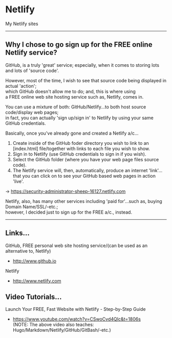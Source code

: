 # Netlify
My Netlify sites

-----

## Why I chose to go sign up for the FREE online Netlify service?

GitHub, is a truly 'great' service; especially, when it comes to storing lots and lots of 'source code'.  

However, most of the time, I wish to see that source code being displayed in actual 'action';  
which GitHub doesn't allow me to do; and, this is where using  
a FREE online web site hosting service such as, Netlify, comes in.  

You can use a mixture of both: GitHub/Netlify...to both host source code/display web pages;      
in fact, you can actually 'sign up/sign in' to Netlify by using your same GitHub credentials.  

Basically, once you've already gone and created a Netlify a/c...      
1. Create inside of the GitHub foder directory you wish to link to an [index.html] file/together with links to each file you wish to show.
2. Sign in to Netlify (use GitHub credentials to sign in if you wish).     
3. Select the GitHub folder (where you have your web page files source code).  
4. The Netlify service will, then, automatically, produce an internet 'link'...     
   that you can click on to see your GitHub based web pages in action 'live'.  

-> https://security-administrator-sheep-16127.netlify.com
   
Netlify, also, has many other services including 'paid for'...such as, buying Domain Name/SSL/-etc.;        
however, I decided just to sign up for the FREE a/c., instead.  

-----

## Links...

GitHub, FREE personal web site hosting service/(can be used as an alternative to, Netlify)     
- http://www.github.io  

Netlify  
- http://www.netlify.com  

## Video Tutorials...

Launch Your FREE, Fast Website with Netlify - Step-by-Step Guide  
- https://www.youtube.com/watch?v=CSwoCvd4QIc&t=1806s  
(NOTE: The above video also teaches: Hugo/Markdown/Netlify/GitHub/GitBash/-etc.)  

